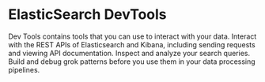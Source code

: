 # ElasticSearch DevTools
Dev Tools contains tools that you can use to interact with your data. Interact with the REST APIs of Elasticsearch and Kibana, including sending requests and viewing API documentation. Inspect and analyze your search queries. Build and debug grok patterns before you use them in your data processing pipelines.
